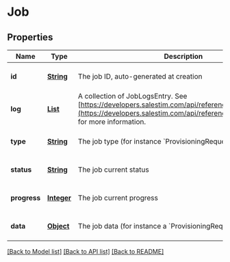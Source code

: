 # Job
## Properties

Name | Type | Description | Notes
------------ | ------------- | ------------- | -------------
**id** | [**String**](string.md) | The job ID, auto-generated at creation | [optional] [default to null]
**log** | [**List**](string.md) | A collection of JobLogsEntry. See [https://developers.salestim.com/api/reference/Models/JobLogs](https://developers.salestim.com/api/reference/Models/JobLogs) for more information. | [optional] [default to null]
**type** | [**String**](string.md) | The job type (for instance &#x60;ProvisioningRequest&#x60;) | [optional] [default to null]
**status** | [**String**](string.md) | The job current status | [optional] [default to null]
**progress** | [**Integer**](integer.md) | The job current progress | [optional] [default to null]
**data** | [**Object**](.md) | The job data (for instance a &#x60;ProvisioningRequest&#x60; object) | [optional] [default to null]

[[Back to Model list]](../README.md#documentation-for-models) [[Back to API list]](../README.md#documentation-for-api-endpoints) [[Back to README]](../README.md)

